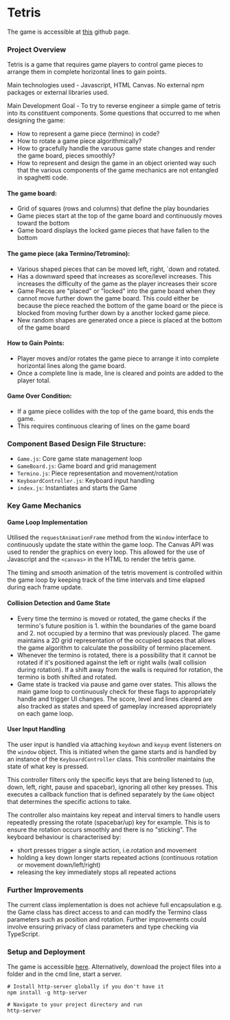 # Tetris
The game is accessible at [this](suha-nathan.github.io/tetris/) github page. 

### Project Overview

Tetris is a game that requires game players to control game pieces to arrange them in complete horizontal lines to gain points.

Main technologies used - Javascript, HTML Canvas.
No external npm packages or external libraries used.

Main Development Goal - To try to reverse engineer a simple game of tetris into its constituent components. Some questions that occurred to me when designing the game:

- How to represent a game piece (termino) in code?
- How to rotate a game piece algorithmically?
- How to gracefully handle the varuous game state changes and render the game board, pieces smoothly?
- How to represent and design the game in an object oriented way such that the various components of the game mechanics are not entangled in spaghetti code.

#### The game board:

- Grid of squares (rows and columns) that define the play boundaries
- Game pieces start at the top of the game board and continuously moves toward the bottom
- Game board displays the locked game pieces that have fallen to the bottom

#### The game piece (aka Termino/Tetromino):

- Various shaped pieces that can be moved left, right, `down and rotated.
- Has a downward speed that increases as score/level increases. This increases the difficulty of the game as the player increases their score
- Game Pieces are "placed" or "locked" into the game board when they cannot move further down the game board. This could either be because the piece reached the bottom of the game board or the piece is blocked from moving further down by a another locked game piece.
- New random shapes are generated once a piece is placed at the bottom of the game board

#### How to Gain Points:

- Player moves and/or rotates the game piece to arrange it into complete horizontal lines along the game board.
- Once a complete line is made, line is cleared and points are added to the player total.

#### Game Over Condition:

- If a game piece collides with the top of the game board, this ends the game.
- This requires continuous clearing of lines on the game board

### Component Based Design File Structure:

- `Game.js`: Core game state management loop
- `GameBoard.js`: Game board and grid management
- `Termino.js`: Piece representation and movement/rotation
- `KeyboardController.js`: Keyboard input handling
- `index.js`: Instantiates and starts the Game

### Key Game Mechanics

#### Game Loop Implementation

Utilised the `requestAnimationFrame` method from the `Window` interface to continuously update the state within the game loop. The Canvas API was used to render the graphics on every loop. This allowed for the use of Javascript and the `<canvas>` in the HTML to render the tetris game.

The timing and smooth animation of the tetris movement is controlled within the game loop by keeping track of the time intervals and time elapsed during each frame update.

#### Collision Detection and Game State

- Every time the termino is moved or rotated, the game checks if the termino's future position is 1. within the boundaries of the game board and 2. not occupied by a termino that was previously placed. The game maintains a 2D grid representation of the occupied spaces that allows the game algorithm to calculate the possibility of termino placement.
- Whenever the termino is rotated, there is a possibility that it cannot be rotated if it's positioned against the left or right walls (wall collision during rotation). If a shift away from the walls is required for rotation, the termino is both shifted and rotated.
- Game state is tracked via pause and game over states. This allows the main game loop to continuously check for these flags to appropriately handle and trigger UI changes. The score, level and lines cleared are also tracked as states and speed of gameplay increased appropriately on each game loop.

#### User Input Handling

The user input is handled via attaching `keydown` and `keyup` event listeners on the `window` object. This is initiated when the game starts and is handled by an instance of the `KeyboardController` class. This controller maintains the state of what key is pressed.

This controller filters only the specific keys that are being listened to (up, down, left, right, pause and spacebar), ignoring all other key presses. This executes a callback function that is defined separately by the `Game` object that determines the specific actions to take.

The controller also maintains key repeat and interval timers to handle users repeatedly pressing the rotate (spacebar/up) key for example. This is to ensure the rotation occurs smoothly and there is no "sticking".
The keyboard behaviour is characterised by:

- short presses trigger a single action, i.e.rotation and movement
- holding a key down longer starts repeated actions (continuous rotation or movement down/left/right)
- releasing the key immediately stops all repeated actions

### Further Improvements

The current class implementation is does not achieve full encapsulation e.g. the Game class has direct access to and can modify the Termino class parameters such as position and rotation. Further improvements could involve ensuring privacy of class parameters and type checking via TypeScript.

### Setup and Deployment

The game is accessible [here](suha-nathan.github.io/tetris/).
Alternatively, download the project files into a folder and in the cmd line, start a server.

```
# Install http-server globally if you don't have it
npm install -g http-server

# Navigate to your project directory and run
http-server
```

